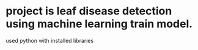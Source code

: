 #  project is leaf disease detection using machine learning train model.
used python with installed libraries 
